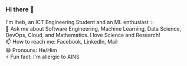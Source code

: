 ### Hi there 👋

<!--
**Iheb-404notfound/Iheb-404notfound** is a ✨ _special_ ✨ repository because its `README.md` (this file) appears on your GitHub profile.

Here are some ideas to get you started:

- 🔭 I’m currently working on ...
- 🌱 I’m currently learning ...
- 👯 I’m looking to collaborate on ...
- 🤔 I’m looking for help with ...
- 💬 Ask me about ...
- 📫 How to reach me: ...
- 😄 Pronouns: ...
- ⚡ Fun fact: ...
-->
I'm Iheb, an ICT Engineering Student and an ML enthusiast ✨  
💬 Ask me about Software Engineering, Machine Learning, Data Science, DevOps, Cloud, and Mathematics. I love Science and Research!  
📫 How to reach me: Facebook, LinkedIn, Mail  
😄 Pronouns: He/Him  
⚡ Fun fact: I'm allergic to AINS  
